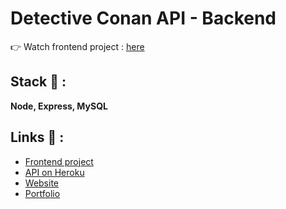 # Detective Conan API - Backend

👉 Watch frontend project : [here](https://github.com/clepirault/Detective-Conan-API-front)

## Stack 💎 :
**Node, Express, MySQL**

## Links 🔗 :
* [Frontend project](https://github.com/clepirault/Detective-Conan-API-front)
* [API on Heroku](https://detective-conan-api.herokuapp.com/characters)
* [Website](https://api-detective-conan.netlify.app/)
* [Portfolio](https://clemence-pirault.vercel.app/portfolio/detective-conan-api)
